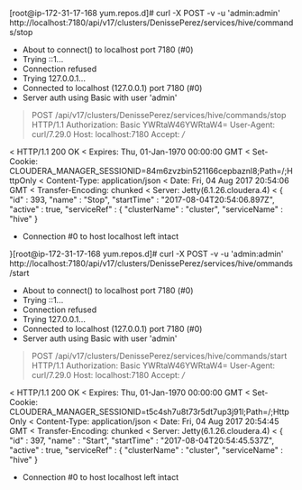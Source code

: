 [root@ip-172-31-17-168 yum.repos.d]# curl -X POST -v -u 'admin:admin' http://localhost:7180/api/v17/clusters/DenissePerez/services/hive/commands/stop
* About to connect() to localhost port 7180 (#0)
*   Trying ::1...
* Connection refused
*   Trying 127.0.0.1...
* Connected to localhost (127.0.0.1) port 7180 (#0)
* Server auth using Basic with user 'admin'
> POST /api/v17/clusters/DenissePerez/services/hive/commands/stop HTTP/1.1
> Authorization: Basic YWRtaW46YWRtaW4=
> User-Agent: curl/7.29.0
> Host: localhost:7180
> Accept: */*
>
< HTTP/1.1 200 OK
< Expires: Thu, 01-Jan-1970 00:00:00 GMT
< Set-Cookie: CLOUDERA_MANAGER_SESSIONID=84m6zvzbin521166cepbaznl8;Path=/;HttpOnly
< Content-Type: application/json
< Date: Fri, 04 Aug 2017 20:54:06 GMT
< Transfer-Encoding: chunked
< Server: Jetty(6.1.26.cloudera.4)
<
{
  "id" : 393,
  "name" : "Stop",
  "startTime" : "2017-08-04T20:54:06.897Z",
  "active" : true,
  "serviceRef" : {
    "clusterName" : "cluster",
    "serviceName" : "hive"
  }
* Connection #0 to host localhost left intact





}[root@ip-172-31-17-168 yum.repos.d]# curl -X POST -v -u 'admin:admin' http://localhost:7180/api/v17/clusters/DenissePerez/services/hive/ommands/start
* About to connect() to localhost port 7180 (#0)
*   Trying ::1...
* Connection refused
*   Trying 127.0.0.1...
* Connected to localhost (127.0.0.1) port 7180 (#0)
* Server auth using Basic with user 'admin'
> POST /api/v17/clusters/DenissePerez/services/hive/commands/start HTTP/1.1
> Authorization: Basic YWRtaW46YWRtaW4=
> User-Agent: curl/7.29.0
> Host: localhost:7180
> Accept: */*
>
< HTTP/1.1 200 OK
< Expires: Thu, 01-Jan-1970 00:00:00 GMT
< Set-Cookie: CLOUDERA_MANAGER_SESSIONID=t5c4sh7u8t73r5dt7up3j91l;Path=/;HttpOnly
< Content-Type: application/json
< Date: Fri, 04 Aug 2017 20:54:45 GMT
< Transfer-Encoding: chunked
< Server: Jetty(6.1.26.cloudera.4)
<
{
  "id" : 397,
  "name" : "Start",
  "startTime" : "2017-08-04T20:54:45.537Z",
  "active" : true,
  "serviceRef" : {
    "clusterName" : "cluster",
    "serviceName" : "hive"
  }
* Connection #0 to host localhost left intact
